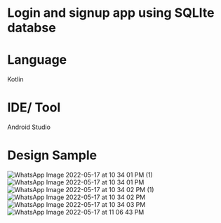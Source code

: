 # Login and signup app using SQLIte databse
# Language
Kotlin
# IDE/ Tool
Android Studio
# Design Sample


![WhatsApp Image 2022-05-17 at 10 34 01 PM (1)](https://user-images.githubusercontent.com/77319741/168887890-ea50488f-42ef-45db-b625-f68f80d94e95.jpeg)
![WhatsApp Image 2022-05-17 at 10 34 01 PM](https://user-images.githubusercontent.com/77319741/168887902-0c1cc9e8-7ab5-48e0-96d0-a26ce9d167ba.jpeg)
![WhatsApp Image 2022-05-17 at 10 34 02 PM (1)](https://user-images.githubusercontent.com/77319741/168887905-9a92f6f1-35d2-46be-a758-e53aa42f3319.jpeg)
![WhatsApp Image 2022-05-17 at 10 34 02 PM](https://user-images.githubusercontent.com/77319741/168887909-4d5e0ccc-d9d9-406f-90a1-5028e8626df0.jpeg)
![WhatsApp Image 2022-05-17 at 10 34 03 PM](https://user-images.githubusercontent.com/77319741/168887913-7a4e910b-7590-4b08-81cb-e4c61e1e9b9f.jpeg)
![WhatsApp Image 2022-05-17 at 11 06 43 PM](https://user-images.githubusercontent.com/77319741/168887917-86a27f06-ccfa-4eb2-8741-592f2d72f062.jpeg)
